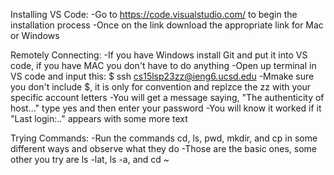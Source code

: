 Installing VS Code:
-Go to https://code.visualstudio.com/ to begin the installation process
-Once on the link download the appropriate link for Mac or Windows

Remotely Connecting:
-If you have Windows install Git and put it into VS code, if you have MAC you don't have to do anything
-Open up terminal in VS code and input this: $ ssh cs15lsp23zz@ieng6.ucsd.edu 
-Mmake sure you don't include $, it is only for convention and replzce the zz with your specific account letters
-You will get a message saying, "The authenticity of host..." type yes and then enter your password
-You will know it worked if it "Last login:.." appears with some more text

Trying Commands:
-Run the commands cd, ls, pwd, mkdir, and cp in some different ways and observe what they do
-Those are the basic ones, some other you try are ls -lat, ls -a, and cd ~

